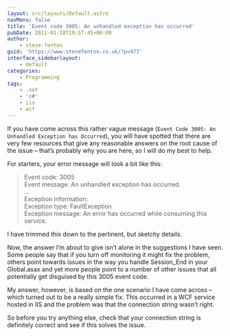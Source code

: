 ```yaml
---
layout: src/layouts/Default.astro
navMenu: false
title: 'Event code 3005: An unhandled exception has occurred'
pubDate: 2011-01-18T19:57:45+00:00
author:
    - steve-fenton
guid: 'https://www.stevefenton.co.uk/?p=977'
interface_sidebarlayout:
    - default
categories:
    - Programming
tags:
    - .net
    - 'c#'
    - iis
    - wcf
---
```


If you have come across this rather vague message (`Event Code 3005: An Unhandled Exception has Occurred`), you will have spotted that there are very few resources that give any reasonable answers on the root cause of the issue – that’s probably why you are here, so I will do my best to help.

For starters, your error message will look a bit like this:

> Event code: 3005  
> Event message: An unhandled exception has occurred.  
> …  
> Exception information:  
> Exception type: FaultException  
> Exception message: An error has occurred while consuming this service.

I have trimmed this down to the pertinent, but sketchy details.

Now, the answer I’m about to give isn’t alone in the suggestions I have seen. Some people say that if you turn off monitoring it might fix the problem, others point towards issues in the way you handle Session\_End in your Global.asax and yet more people point to a number of other issues that all potentially get disguised by this 3005 event code.

My answer, however, is based on the one scenario I have come across – which turned out to be a really simple fix. This occurred in a WCF service hosted in IIS and the problem was that the connection string wasn’t right.

So before you try anything else, check that your connection string is definitely correct and see if this solves the issue.